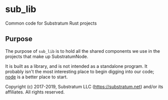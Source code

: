 # sub_lib
Common code for Substratum Rust projects

## Purpose
The purpose of `sub_lib` is to hold all the shared components we use in the projects that make up SubstratumNode.

It is built as a library, and is not intended as a standalone program.
It probably isn't the most interesting place to begin digging into our code;
[node](https://github.com/SubstratumNetwork/SubstratumNode/tree/master/node)
is a better place to start.


Copyright (c) 2017-2019, Substratum LLC (https://substratum.net) and/or its affiliates. All rights reserved.
